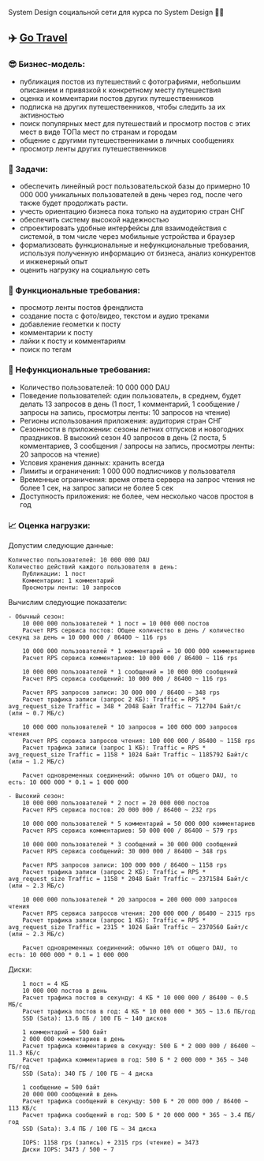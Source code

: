 System Design социальной сети для курса по System Design 👨‍💻

## ✈️ [Go Travel](https://github.com/kodsurfer/social_network_system_design)

### 😎 Бизнес-модель:

- публикация постов из путешествий с фотографиями, небольшим описанием и привязкой к конкретному месту путешествия
- оценка и комментарии постов других путешественников
- подписка на других путешественников, чтобы следить за их активностью
- поиск популярных мест для путешествий и просмотр постов с этих мест в виде ТОПа мест по странам и городам
- общение с другими путешественниками в личных сообщениях
- просмотр ленты других путешественников

### 📜 Задачи:

- обеспечить линейный рост пользовательской базы до примерно 10 000 000 уникальных пользователей в день через год, после
  чего также будет продолжать расти.
- учесть ориентацию бизнеса пока только на аудиторию стран СНГ
- обеспечить систему высокой надежностью
- спроектировать удобные интерфейсы для взаимодействия с системой, в том числе через мобильные устройства и браузер
- формализовать функциональные и нефункциональные требования, используя полученную информацию от бизнеса, анализ
  конкурентов и инженерный опыт
- оценить нагрузку на социальную сеть

### 📕 Функциональные требования:

- просмотр ленты постов френдлиста
- создание поста с фото/видео, текстом и аудио треками
- добавление геометки к посту
- комментарии к посту
- лайки к посту и комментариям
- поиск по тегам

### 📗 Нефункциональные требования:

- Количество пользователей: 10 000 000 DAU
- Поведение пользователей: один пользователь, в среднем, будет делать 13 запросов в день (1 пост, 1 комментарий, 1
  сообщение / запросы на запись, просмотры ленты: 10 запросов на чтение)
- Регионы использования приложения: аудитория стран СНГ
- Сезонности в приложении: сезоны летних отпусков и новогодних праздников. В высокий сезон 40 запросов в день (2 поста,
  5 комментариев, 3 сообщения / запросы на запись, просмотры ленты: 20 запросов на чтение)
- Условия хранения данных: хранить всегда
- Лимиты и ограничения: 1 000 000 подписчиков у пользователя
- Временные ограничения: время ответа сервера на запрос чтения не более 1 сек, на запрос записи не более 5 сек
- Доступность приложения: не более, чем несколько часов простоя в год

### 📈 Оценка нагрузки:

Допустим следующие данные:

    Количество пользователей: 10 000 000 DAU
    Количество действий каждого пользователя в день:
        Публикации: 1 пост
        Комментарии: 1 комментарий
        Просмотры ленты: 10 запросов

Вычислим следующие показатели:

    - Обычный сезон:
        10 000 000 пользователей * 1 пост = 10 000 000 постов
        Расчет RPS сервиса постов: Общее количество в день / количество секунд за день = 10 000 000 / 86400 ~ 116 rps

        10 000 000 пользователей * 1 комментарий = 10 000 000 комментариев
        Расчет RPS сервиса комментариев: 10 000 000 / 86400 ~ 116 rps
        
        10 000 000 пользователей * 1 сообщений = 10 000 000 сообщений
        Расчет RPS сервиса сообщений: 10 000 000 / 86400 ~ 116 rps

        Расчет RPS запросов записи: 30 000 000 / 86400 ~ 348 rps
        Расчет трафика записи (запрос 2 КБ): Traffic = RPS * avg_request_size Traffic = 348 * 2048 Байт Traffic ~ 712704 Байт/с (или ~ 0.7 МБ/с)

        10 000 000 пользователей * 10 запросов = 100 000 000 запросов чтения
        Расчет RPS сервиса запросов чтения: 100 000 000 / 86400 ~ 1158 rps
        Расчет трафика записи (запрос 1 КБ): Traffic = RPS * avg_request_size Traffic = 1158 * 1024 Байт Traffic ~ 1185792 Байт/с (или ~ 1.2 МБ/с)

        Расчет одновременных соединений: обычно 10% от общего DAU, то есть: 10 000 000 * 0.1 = 1 000 000
    
    - Высокий сезон:
        10 000 000 пользователей * 2 пост = 20 000 000 постов
        Расчет RPS сервиса постов: 20 000 000 / 86400 ~ 232 rps

        10 000 000 пользователей * 5 комментарий = 50 000 000 комментариев
        Расчет RPS сервиса комментариев: 50 000 000 / 86400 ~ 579 rps
        
        10 000 000 пользователей * 3 сообщений = 30 000 000 сообщений
        Расчет RPS сервиса сообщений: 30 000 000 / 86400 ~ 348 rps

        Расчет RPS запросов записи: 100 000 000 / 86400 ~ 1158 rps
        Расчет трафика записи (запрос 2 КБ): Traffic = RPS * avg_request_size Traffic = 1158 * 2048 Байт Traffic ~ 2371584 Байт/с (или ~ 2.3 МБ/с)

        10 000 000 пользователей * 20 запросов = 200 000 000 запросов чтения
        Расчет RPS сервиса запросов чтения: 200 000 000 / 86400 ~ 2315 rps
        Расчет трафика записи (запрос 1 КБ): Traffic = RPS * avg_request_size Traffic = 2315 * 1024 Байт Traffic ~ 2370560 Байт/с (или ~ 2.3 МБ/с)

        Расчет одновременных соединений: обычно 10% от общего DAU, то есть: 10 000 000 * 0.1 = 1 000 000
    

Диски:

        1 пост = 4 КБ
        10 000 000 постов в день
        Расчет трафика постов в секунду: 4 КБ * 10 000 000 / 86400 ~ 0.5 МБ/с
        Расчет трафика постов в год: 4 КБ * 10 000 000 * 365 ~ 13.6 ПБ/год
        SSD (Sata): 13.6 ПБ / 100 ГБ ~ 140 дисков

        1 комментарий = 500 байт
        2 000 000 комментариев в день
        Расчет трафика комментариев в секунду: 500 Б * 2 000 000 / 86400 ~ 11.3 КБ/с
        Расчет трафика комментариев в год: 500 Б * 2 000 000 * 365 ~ 340 ГБ/год
        SSD (Sata): 340 ГБ / 100 ГБ ~ 4 диска

        1 сообщение = 500 байт
        20 000 000 сообщений в день
        Расчет трафика сообщений в секунду: 500 Б * 20 000 000 / 86400 ~ 113 КБ/с
        Расчет трафика сообщений в год: 500 Б * 20 000 000 * 365 ~ 3.4 ПБ/год
        SSD (Sata): 3.4 ПБ / 100 ГБ ~ 34 диска

        IOPS: 1158 rps (запись) + 2315 rps (чтение) = 3473
        Диски IOPS: 3473 / 500 ~ 7
